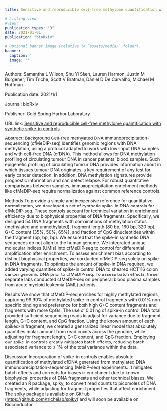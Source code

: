 ```yaml
---
title: Sensitive and reproducible cell-free methylome quantification with synthetic spike-in controls

# Listing view
#view:
publication_types: "3"
date: 2021-01-01
publication: "bioRxiv"

# Optional banner image (relative to `assets/media/` folder).
banner:
  caption: ''
  image: ''
---
```

Authors: Samantha L Wilson, Shu Yi Shen, Lauren Harmon, Justin M Burgener, Tim Triche, Scott V Bratman, Daniel D De Carvalho, Michael M Hoffman

Publication date: 2021/1/1

Journal: bioRxiv

Publisher: Cold Spring Harbor Laboratory

URL link: [Sensitive and reproducible cell-free methylome quantification with synthetic spike-in controls](https://www.biorxiv.org/content/10.1101/2021.02.12.430289v1)

Abstract: Background Cell-free methylated DNA immunoprecipitation-sequencing (cfMeDIP-seq) identifies genomic regions with DNA methylation, using a protocol adapted to work with low-input DNA samples and with cell-free DNA (cfDNA). This method allows for DNA methylation profiling of circulating tumour DNA in cancer patients’ blood samples. Such epigenetic profiling of circulating tumour DNA provides information about in which tissues tumour DNA originates, a key requirement of any test for early cancer detection. In addition, DNA methylation signatures provide prognostic information and can detect relapse. For robust quantitative comparisons between samples, immunoprecipitation enrichment methods like cfMeDIP-seq require normalization against common reference controls.

Methods To provide a simple and inexpensive reference for quantitative normalization, we developed a set of synthetic spike-in DNA controls for cfMeDIP-seq. These controls account for technical variation in enrichment efficiency due to biophysical properties of DNA fragments. Specifically, we designed 54 DNA fragments with combinations of methylation status (methylated and unmethylated), fragment length (80 bp, 160 bp, 320 bp), G+C content (35%, 50%, 65%), and fraction of CpG dinucleotides within the fragment (bp, bp, bp). We ensured that the spike-in synthetic DNA sequences do not align to the human genome. We integrated unique molecular indices (UMIs) into cfMeDIP-seq to control for differential amplification after enrichment. To assess enrichment bias according to distinct biophysical properties, we conducted cfMeDIP-seq solely on spike-in DNA fragments. To optimize the amount of spike-in DNA required, we added varying quantities of spike-in control DNA to sheared HCT116 colon cancer genomic DNA prior to cfMeDIP-seq. To assess batch effects, three separate labs conducted cfMeDIP-seq on peripheral blood plasma samples from acute myeloid leukemia (AML) patients.

Results We show that cfMeDIP-seq enriches for highly methylated regions, capturing 99.99% of methylated spike-in control fragments with 0.01% non-specific binding and preference for both high G+C content fragments and fragments with more CpGs. The use of 0.01 ng of spike-in control DNA total provided sufficient sequencing reads to adjust for variance due to fragment length, G+C content, and CpG fraction. Using the known amount of each spiked-in fragment, we created a generalized linear model that absolutely quantifies molar amount from read counts across the genome, while adjusting for fragment length, G+C content, and CpG fraction. Employing our spike-in controls greatly mitigates batch effects, reducing batch-associated variance to ≤ 1% of the total variance within the data.

Discussion Incorporation of spike-in controls enables absolute quantification of methylated cfDNA generated from methylated DNA immunoprecipitation-sequencing (MeDIP-seq) experiments. It mitigates batch effects and corrects for biases in enrichment due to known biophysical properties of DNA fragments and other technical biases. We created an R package, spiky, to convert read counts to picomoles of DNA fragments, while adjusting for fragment properties that affect enrichment. The spiky package is available on GitHub (https://github.com/trichelab/spiky) and will soon be available on Bioconductor.
